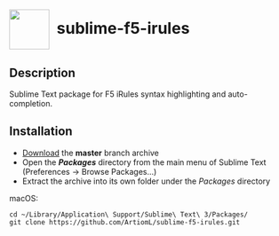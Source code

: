 # <img align="center" src="Icons/sublime.ico" height="72">&nbsp;&nbsp;sublime-f5-irules


## Description

Sublime Text package for F5 iRules syntax highlighting and auto-completion.

## Installation

* [Download](https://github.com/ArtiomL/sublime-f5-irules/archive/master.zip) the **master** branch archive
* Open the **_Packages_** directory from the main menu of Sublime Text (Preferences → Browse Packages...)
* Extract the archive into its own folder under the _Packages_ directory


macOS:

```
cd ~/Library/Application\ Support/Sublime\ Text\ 3/Packages/
git clone https://github.com/ArtiomL/sublime-f5-irules.git
```


